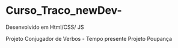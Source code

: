 # Curso_Traco_newDev-
Desenvolvido em Html/CSS/ JS








Projeto  Conjugador de Verbos - Tempo presente
Projeto Poupança 
